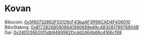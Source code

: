 # Kovan
Bibscoin: [0x5f80732862F53129cF43baAF3ff66CAD4F406010](https://kovan.etherscan.io/address/0x5f80732862F53129cF43baAF3ff66CAD4F406010)  
BibsStaking: [0xB172826B59086A1990689e69c4B308179976804B](https://kovan.etherscan.io/address/0xB172826B59086A1990689e69c4B308179976804B)  
Dai: [0x24D036E00f5db9489982Dcdd2464b66c4166cf99](https://kovan.etherscan.io/address/0x24D036E00f5db9489982Dcdd2464b66c4166cf99)